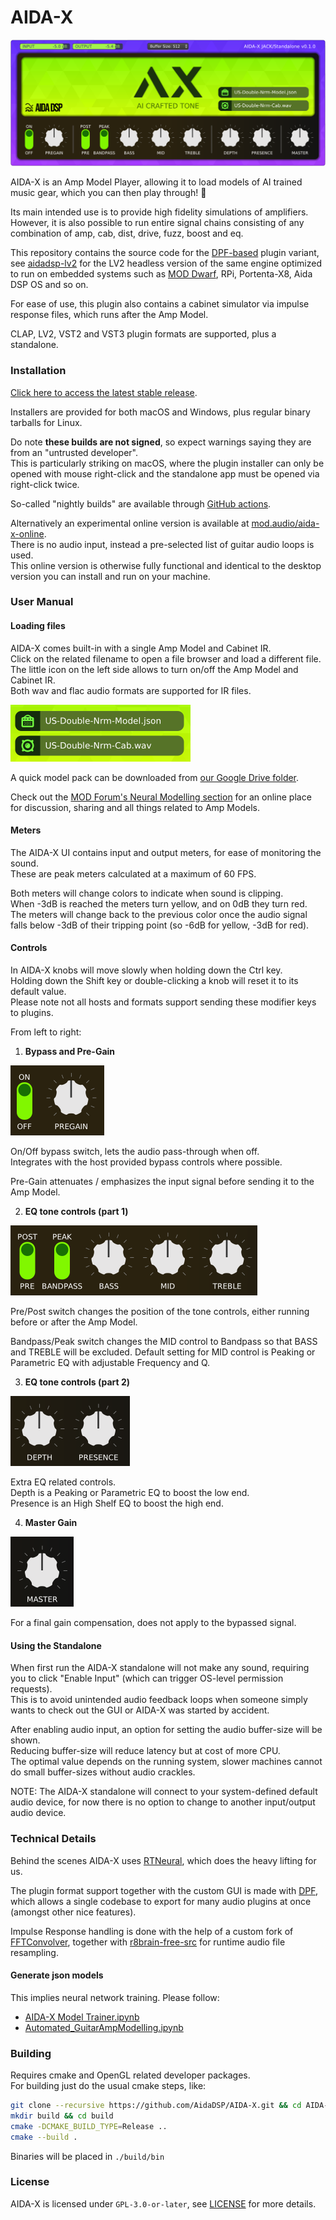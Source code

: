 # AIDA-X

![screenshot](docs/Screenshot.png "Screenshot")

AIDA-X is an Amp Model Player, allowing it to load models of AI trained music gear, which you can then play through! 🎸

Its main intended use is to provide high fidelity simulations of amplifiers.  
However, it is also possible to run entire signal chains consisting of any combination of amp, cab, dist, drive, fuzz, boost and eq.

This repository contains the source code for the [DPF-based](https://github.com/DISTRHO/DPF) plugin variant, see [aidadsp-lv2](https://github.com/AidaDSP/aidadsp-lv2) for the LV2 headless version of the same engine optimized to run on embedded systems such as [MOD Dwarf](https://mod.audio/dwarf/), RPi, Portenta-X8, Aida DSP OS and so on.

For ease of use, this plugin also contains a cabinet simulator via impulse response files, which runs after the Amp Model.

CLAP, LV2, VST2 and VST3 plugin formats are supported, plus a standalone.

### Installation ###

[Click here to access the latest stable release](https://github.com/AidaDSP/AIDA-X/releases/latest).

Installers are provided for both macOS and Windows, plus regular binary tarballs for Linux.

Do note **these builds are not signed**, so expect warnings saying they are from an "untrusted developer".  
This is particularly striking on macOS, where the plugin installer can only be opened with mouse right-click and the standalone app must be opened via right-click twice.

So-called "nightly builds" are available through [GitHub actions](https://github.com/AidaDSP/AIDA-X/actions/workflows/build.yml).

Alternatively an experimental online version is available at [mod.audio/aida-x-online](https://mod.audio/aida-x-online/).  
There is no audio input, instead a pre-selected list of guitar audio loops is used.  
This online version is otherwise fully functional and identical to the desktop version you can install and run on your machine.

### User Manual ###

#### Loading files ####

AIDA-X comes built-in with a single Amp Model and Cabinet IR.  
Click on the related filename to open a file browser and load a different file.  
The little icon on the left side allows to turn on/off the Amp Model and Cabinet IR.  
Both wav and flac audio formats are supported for IR files.

<img height="91" alt="image" src="https://raw.githubusercontent.com/AidaDSP/AIDA-X/main/docs/Screenshot-files.png">

A quick model pack can be downloaded from [our Google Drive folder](https://drive.google.com/drive/folders/18MwNhuo9fjK8hlne6SAdhpGtL4bWsVz-).

Check out the [MOD Forum's Neural Modelling section](https://forum.mod.audio/c/neural/62) for an online place for discussion, sharing and all things related to Amp Models.

#### Meters ####

The AIDA-X UI contains input and output meters, for ease of monitoring the sound.  
These are peak meters calculated at a maximum of 60 FPS.

Both meters will change colors to indicate when sound is clipping.  
When -3dB is reached the meters turn yellow, and on 0dB they turn red.  
The meters will change back to the previous color once the audio signal falls below -3dB of their tripping point (so -6dB for yellow, -3dB for red).

#### Controls ####

In AIDA-X knobs will move slowly when holding down the Ctrl key.  
Holding down the Shift key or double-clicking a knob will reset it to its default value.  
Please note not all hosts and formats support sending these modifier keys to plugins.

From left to right:

1. **Bypass and Pre-Gain**

<img height="112" alt="image" src="https://raw.githubusercontent.com/AidaDSP/AIDA-X/main/docs/Screenshot-params-1.png">

On/Off bypass switch, lets the audio pass-through when off.  
Integrates with the host provided bypass controls where possible.

Pre-Gain attenuates / emphasizes the input signal before sending it to the Amp Model.

2. **EQ tone controls (part 1)**

<img height="112" alt="image" src="https://raw.githubusercontent.com/AidaDSP/AIDA-X/main/docs/Screenshot-params-2.png">

Pre/Post switch changes the position of the tone controls, either running before or after the Amp Model.

Bandpass/Peak switch changes the MID control to Bandpass so that BASS and TREBLE will be excluded. Default setting for MID control is Peaking or Parametric EQ with adjustable Frequency and Q.

3. **EQ tone controls (part 2)**

<img height="112" alt="image" src="https://raw.githubusercontent.com/AidaDSP/AIDA-X/main/docs/Screenshot-params-3.png">

Extra EQ related controls.  
Depth is a Peaking or Parametric EQ to boost the low end.  
Presence is an High Shelf EQ to boost the high end.

4. **Master Gain**

<img height="112" alt="image" src="https://raw.githubusercontent.com/AidaDSP/AIDA-X/main/docs/Screenshot-params-4.png">

For a final gain compensation, does not apply to the bypassed signal.

#### Using the Standalone ####

When first run the AIDA-X standalone will not make any sound, requiring you to click "Enable Input" (which can trigger OS-level permission requests).  
This is to avoid unintended audio feedback loops when someone simply wants to check out the GUI or AIDA-X was started by accident.

After enabling audio input, an option for setting the audio buffer-size will be shown.  
Reducing buffer-size will reduce latency but at cost of more CPU.  
The optimal value depends on the running system, slower machines cannot do small buffer-sizes without audio crackles.

NOTE: The AIDA-X standalone will connect to your system-defined default audio device, for now there is no option to change to another input/output audio device.

### Technical Details ###

Behind the scenes AIDA-X uses [RTNeural](https://github.com/jatinchowdhury18/RTNeural), which does the heavy lifting for us.

The plugin format support together with the custom GUI is made with [DPF](https://github.com/DISTRHO/DPF), which allows a single codebase to export for many audio plugins at once (amongst other nice features).

Impulse Response handling is done with the help of a custom fork of [FFTConvolver](https://github.com/falkTX/FFTConvolver.git), together with [r8brain-free-src](https://github.com/avaneev/r8brain-free-src.git) for runtime audio file resampling.

#### Generate json models ####

This implies neural network training. Please follow:

- [AIDA-X Model Trainer.ipynb](https://colab.research.google.com/drive/1n3EOnroDSGoj_8PVRP6UEwUXUzPewv8p)
- [Automated_GuitarAmpModelling.ipynb](https://github.com/AidaDSP/Automated-GuitarAmpModelling/tree/aidadsp_devel)

### Building ###

Requires cmake and OpenGL related developer packages.  
For building just do the usual cmake steps, like:

```sh
git clone --recursive https://github.com/AidaDSP/AIDA-X.git && cd AIDA-X
mkdir build && cd build
cmake -DCMAKE_BUILD_TYPE=Release ..
cmake --build .
```

Binaries will be placed in `./build/bin`

### License ###

AIDA-X is licensed under `GPL-3.0-or-later`, see [LICENSE](LICENSE) for more details.
